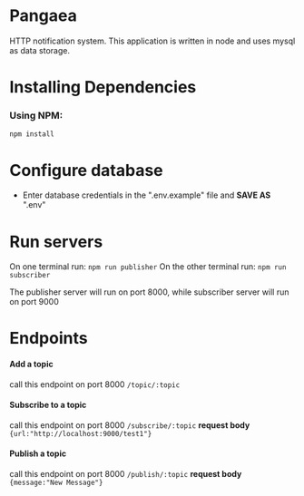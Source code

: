 # Pangaea
HTTP notification system.
This application is written in node and uses mysql as data storage.
# Installing Dependencies
### Using NPM:
`npm install`
# Configure database
* Enter database credentials in the ".env.example" file and **SAVE AS** ".env"
# Run servers
On one terminal run:
`npm run publisher`
On the other terminal run:
`npm run subscriber`

The publisher server will run on port 8000, while subscriber server will run on port 9000
# Endpoints
#### Add a topic
call this endpoint on port 8000
`/topic/:topic`

#### Subscribe to a topic
call this endpoint on port 8000
`/subscribe/:topic` **request body**
`{url:"http://localhost:9000/test1"}`

#### Publish a topic
call this endpoint on port 8000
`/publish/:topic` **request body**
`{message:"New Message"}`
